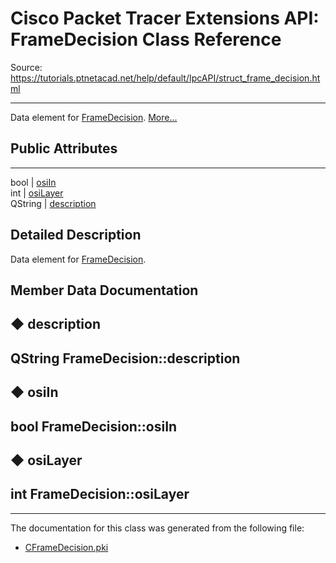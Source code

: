 # Cisco Packet Tracer Extensions API: FrameDecision Class Reference

Source: https://tutorials.ptnetacad.net/help/default/IpcAPI/struct_frame_decision.html

---

Data element for [FrameDecision](struct_frame_decision.html "Data element for FrameDecision."). [More...](struct_frame_decision.html#details)

##  Public Attributes  
  
---  
bool | [osiIn](struct_frame_decision.html#a5a2ec30000239dbbcfac5ca9d7ed7d6c)  
int | [osiLayer](struct_frame_decision.html#a56f5f8c51666be84d8792e177a948ad4)  
QString | [description](struct_frame_decision.html#a2713171f78a267aea3f06cc266e12f5e)  
  
## Detailed Description

Data element for [FrameDecision](struct_frame_decision.html "Data element for FrameDecision."). 

## Member Data Documentation

## ◆ description

QString FrameDecision::description  
---  
  
## ◆ osiIn

bool FrameDecision::osiIn  
---  
  
## ◆ osiLayer

int FrameDecision::osiLayer  
---  
  
* * *

The documentation for this class was generated from the following file:

  * [CFrameDecision.pki](_c_frame_decision_8pki.html)


